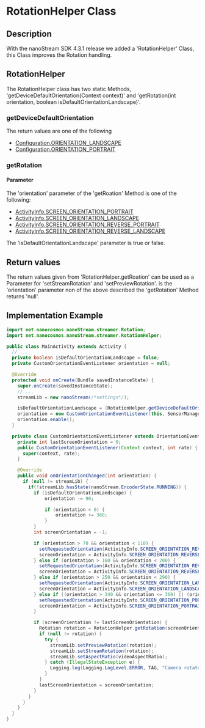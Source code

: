 # RotationHelper Class
## Description
With the nanoStream SDK 4.3.1 release we added a 'RotationHelper' Class, this Class improves the Rotation handling.
## RotationHelper
The RotationHelper class has two static Methods, 'getDeviceDefaultOrientation(Context context)' and 'getRotation(int orientation, boolean isDefaultOrientationLandscape)'.
### getDeviceDefaultOrientation
The return values are one of the following
* [Configuration.ORIENTATION_LANDSCAPE][fe92646b]
* [Configuration.ORIENTATION_PORTRAIT][2b840eb1]

### getRotation
#### Parameter
The 'orientation' parameter of the 'getRoation' Method is one of the following:
* [ActivityInfo.SCREEN_ORIENTATION_PORTRAIT][89a7f166]
* [ActivityInfo.SCREEN_ORIENTATION_LANDSCAPE][418a0516]
* [ActivityInfo.SCREEN_ORIENTATION_REVERSE_PORTRAIT][1091fa98]
* [ActivityInfo.SCREEN_ORIENTATION_REVERSE_LANDSCAPE][97752f31]

The 'isDefaultOrientationLandscape' parameter is true or false.

## Return values
The return values given from 'RotationHelper.getRoation' can be used as a Parameter for 'setStreamRotation' and 'setPreviewRotation'. is the 'orientation' parameter non of the above described the 'getRotation' Method returns 'null'.
## Implementation Example
```java
import net.nanocosmos.nanoStream.streamer.Rotation;
import net.nanocosmos.nanoStream.streamer.RotationHelper;

public class MainActivity extends Activity {
  // ...
  private boolean isDefaultOrientationLandscape = false;
  private CustomOrientationEventListener orientation = null;

  @Override
  protected void onCreate(Bundle savedInstanceState) {
    super.onCreate(savedInstanceState);
    // ...
    streamLib = new nanoStream(/*settings*/);

    isDefaultOrientationLandscape = (RotationHelper.getDeviceDefaultOrientation(this) == android.content.res.Configuration.ORIENTATION_LANDSCAPE);
    orientation = new CustomOrientationEventListener(this, SensorManager.SENSOR_DELAY_UI);
    orientation.enable();
  }

  private class CustomOrientationEventListener extends OrientationEventListener {
    private int lastScreenOrientation = 0;
    public CustomOrientationEventListener(Context context, int rate) {
      super(context, rate);
    }

    @Override
    public void onOrientationChanged(int orientation) {
      if (null != streamLib) {
        if(!streamLib.hasState(nanoStream.EncoderState.RUNNING)) {
          if (isDefaultOrientationLandscape) {
              orientation -= 90;

              if (orientation < 0) {
                  orientation += 360;
              }
          }
          int screenOrientation = -1;

          if (orientation > 70 && orientation < 110) {
            setRequestedOrientation(ActivityInfo.SCREEN_ORIENTATION_REVERSE_LANDSCAPE);
            screenOrientation = ActivityInfo.SCREEN_ORIENTATION_REVERSE_LANDSCAPE;
          } else if (orientation > 160 && orientation < 200) {
            setRequestedOrientation(ActivityInfo.SCREEN_ORIENTATION_REVERSE_PORTRAIT);
            screenOrientation = ActivityInfo.SCREEN_ORIENTATION_REVERSE_PORTRAIT;
          } else if (orientation > 250 && orientation < 290) {
            setRequestedOrientation(ActivityInfo.SCREEN_ORIENTATION_LANDSCAPE);
            screenOrientation = ActivityInfo.SCREEN_ORIENTATION_LANDSCAPE;
          } else if ((orientation > 340 && orientation <= 360) || (orientation >= 0 && orientation < 20)) {
            setRequestedOrientation(ActivityInfo.SCREEN_ORIENTATION_PORTRAIT);
            screenOrientation = ActivityInfo.SCREEN_ORIENTATION_PORTRAIT;
          }

          if (screenOrientation != lastScreenOrientation) {
            Rotation rotation = RotationHelper.getRotation(screenOrientation, isDefaultOrientationLandscape);
            if (null != rotation) {
              try {
                streamLib.setPreviewRotation(rotation);
                streamLib.setStreamRotation(rotation);
                streamLib.setAspectRatio(videoAspectRatio);
              } catch (IllegalStateException e) {
                Logging.log(Logging.LogLevel.ERROR, TAG, "Camera rotate failed", e);
              }
            }
            lastScreenOrientation = screenOrientation;
          }
        }
      }
    }
  }
}
```
[418a0516]: http://developer.android.com/reference/android/content/pm/ActivityInfo.html#SCREEN_ORIENTATION_LANDSCAPE "ActivityInfo.SCREEN_ORIENTATION_LANDSCAPE"
[1091fa98]: http://developer.android.com/reference/android/content/pm/ActivityInfo.html#SCREEN_ORIENTATION_REVERSE_PORTRAIT "ActivityInfo.SCREEN_ORIENTATION_REVERSE_PORTRAIT"
[97752f31]: http://developer.android.com/reference/android/content/pm/ActivityInfo.html#SCREEN_ORIENTATION_REVERSE_LANDSCAPE "ActivityInfo.SCREEN_ORIENTATION_REVERSE_LANDSCAPE"
  [89a7f166]: http://developer.android.com/reference/android/content/pm/ActivityInfo.html#SCREEN_ORIENTATION_PORTRAIT "ActivityInfo.SCREEN_ORIENTATION_PORTRAIT"
  [fe92646b]: http://developer.android.com/reference/android/content/res/Configuration.html#ORIENTATION_LANDSCAPE "Configuration.ORIENTATION_LANDSCAPE"
  [2b840eb1]: http://developer.android.com/reference/android/content/res/Configuration.html#ORIENTATION_PORTRAIT "Configuration.ORIENTATION_PORTRAIT"
